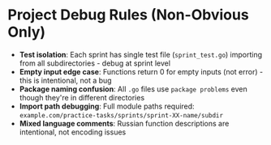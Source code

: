 # Project Debug Rules (Non-Obvious Only)

- **Test isolation**: Each sprint has single test file (`sprint_test.go`) importing from all subdirectories - debug at sprint level
- **Empty input edge case**: Functions return 0 for empty inputs (not error) - this is intentional, not a bug
- **Package naming confusion**: All `.go` files use `package problems` even though they're in different directories
- **Import path debugging**: Full module paths required: `example.com/practice-tasks/sprints/sprint-XX-name/subdir`
- **Mixed language comments**: Russian function descriptions are intentional, not encoding issues
